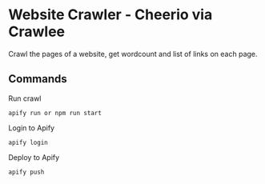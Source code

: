 # Website Crawler - Cheerio via Crawlee
Crawl the pages of a website, get wordcount and list of links on each page.

## Commands
Run crawl
```
apify run or npm run start
```

Login to Apify
```
apify login
```

Deploy to Apify
```
apify push
```
